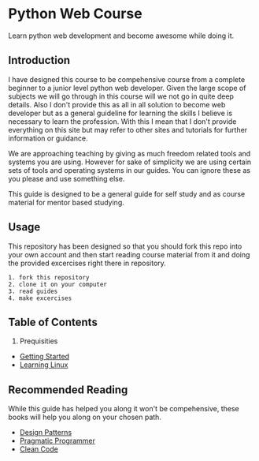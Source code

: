 # Python Web Course
Learn python web development and become awesome while doing it.

## Introduction
I have designed this course to be compehensive course from a complete beginner to a junior level python web developer.
Given the large scope of subjects we will go through in this course will we not go in quite deep details. Also I don't
provide this as all in all solution to become web developer but as a general guideline for learning the skills I
believe is necessary to learn the profession. With this I mean that I don't provide everything on this site but may
refer to other sites and tutorials for further information or guidance.

We are approaching teaching by giving as much freedom related tools and systems you are using. However for sake of
simplicity we are using certain sets of tools and operating systems in our guides. You can ignore these as you please and
use something else.

This guide is designed to be a general guide for self study and as course material for mentor based studying.

## Usage
This repository has been designed so that you should fork this repo into your own account and then start reading course material
from it and doing the provided excercises right there in repository.

```
1. fork this repository
2. clone it on your computer
3. read guides
4. make excercises
```

## Table of Contents
1. Prequisities
  * [Getting Started](https://github.com/hanshoi/python_web_course/blob/master/material/prequisities/getting_started.md)
  * [Learning Linux](https://github.com/hanshoi/python_web_course/blob/master/material/prequisities/linux.md)


## Recommended Reading
While this guide has helped you along it won't be compehensive, these books will help you along on your chosen path.

* [Design Patterns](https://www.amazon.com/Design-Patterns-Elements-Reusable-Object-Oriented/dp/0201633612/ref=pd_sim_14_4?ie=UTF8&pd_rd_i=0201633612&pd_rd_r=B405APFTJ1764773EPE6&pd_rd_w=WiFMY&pd_rd_wg=N0Lnm&psc=1&refRID=B405APFTJ1764773EPE6)
* [Pragmatic Programmer](https://www.amazon.com/Pragmatic-Programmer-Journeyman-Master/dp/020161622X)
* [Clean Code](https://www.amazon.com/Clean-Code-Handbook-Software-Craftsmanship/dp/0132350882/ref=sr_1_1?s=books&ie=UTF8&qid=1477593765&sr=1-1&keywords=Clean+Code)
